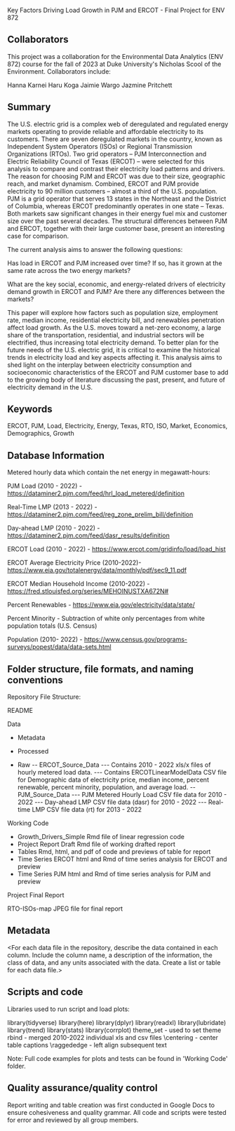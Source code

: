 Key Factors Driving Load Growth in PJM and ERCOT - Final Project for ENV 872

## Collaborators 

This project was a collaboration for the Environmental Data Analytics (ENV 872) course for the fall of 2023 at Duke University's Nicholas Scool of the Environment. Collaborators include: 

Hanna Karnei
Haru Koga
Jaimie Wargo
Jazmine Pritchett

## Summary 

The U.S. electric grid is a complex web of deregulated and regulated energy markets operating to provide reliable and affordable electricity to its customers. There are seven deregulated markets in the country, known as Independent System Operators (ISOs) or Regional Transmission Organizations (RTOs). Two grid operators – PJM Interconnection and Electric Reliability Council of Texas (ERCOT) – were selected for this analysis to compare and contrast their electricity load patterns and drivers. The reason for choosing PJM and ERCOT was due to their size, geographic reach, and market dynamism. Combined, ERCOT and PJM provide electricity to 90 million customers – almost a third of the U.S. population. PJM is a grid operator that serves 13 states in the Northeast and the District of Columbia, whereas ERCOT predominantly operates in one state – Texas. Both markets saw significant changes in their energy fuel mix and customer size over the past several decades. The structural differences between PJM and ERCOT, together with their large customer base, present an interesting case for comparison. 

The current analysis aims to answer the following questions: 

Has load in ERCOT and PJM increased over time? If so, has it grown at the same rate across the two energy markets?

What are the key social, economic, and energy-related drivers of electricity demand growth in ERCOT and PJM? Are there any differences between the markets? 

This paper will explore how factors such as population size, employment rate, median income, residential electricity bill, and renewables penetration affect load growth. As the U.S. moves toward a net-zero economy, a large share of the transportation, residential, and industrial sectors will be electrified, thus increasing total electricity demand. To better plan for the future needs of the U.S. electric grid, it is critical to examine the historical trends in electricity load and key aspects affecting it. This analysis aims to shed light on the interplay between electricity consumption and socioeconomic characteristics of the ERCOT and PJM customer base to add to the growing body of literature discussing the past, present, and future of electricity demand in the U.S. 

## Keywords

ERCOT, PJM, Load, Electricity, Energy, Texas, RTO, ISO, Market, Economics, Demographics, Growth 

## Database Information 

Metered hourly data which contain the net energy in megawatt-hours:

PJM Load (2010 - 2022) - https://dataminer2.pjm.com/feed/hrl_load_metered/definition

Real-Time LMP (2013 - 2022) - https://dataminer2.pjm.com/feed/reg_zone_prelim_bill/definition

Day-ahead LMP (2010 - 2022) - https://dataminer2.pjm.com/feed/dasr_results/definition

ERCOT Load (2010 - 2022) - https://www.ercot.com/gridinfo/load/load_hist

ERCOT Average Electricity Price (2010-2022)- https://www.eia.gov/totalenergy/data/monthly/pdf/sec9_11.pdf

ERCOT Median Household Income (2010-2022) - https://fred.stlouisfed.org/series/MEHOINUSTXA672N#

Percent Renewables - https://www.eia.gov/electricity/data/state/

Percent Minority - Subtraction of white only percentages from white population totals (U.S. Census)

Population (2010- 2022) - https://www.census.gov/programs-surveys/popest/data/data-sets.html 


## Folder structure, file formats, and naming conventions 

Repository File Structure:

README 

Data
- Metadata

- Processed
- Raw
-- ERCOT_Source_Data
--- Contains 2010 - 2022 xls/x files of hourly metered load data.
--- Contains ERCOTLinearModelData CSV file for Demographic data of electricity price, median income, percent renewable, percent minority, population, and average load.
-- PJM_Source_Data
--- PJM Metered Hourly Load CSV file data for 2010 - 2022
--- Day-ahead LMP CSV file data (dasr) for 2010 - 2022
--- Real- time LMP CSV file data (rt) for 2013 - 2022

Working Code
- Growth_Drivers_Simple Rmd file of linear regression code 
- Project Report Draft Rmd file of working drafted report
- Tables Rmd, html, and pdf of code and previews of table for report
- Time Series ERCOT html and Rmd of time series analysis for ERCOT and preview 
- Time Series PJM html and Rmd of time series analysis for PJM and preview 

Project Final Report

RTO-ISOs-map JPEG file for final report 


## Metadata

<For each data file in the repository, describe the data contained in each column. Include the column name, a description of the information, the class of data, and any units associated with the data. Create a list or table for each data file.> 

## Scripts and code

Libraries used to run script and load plots: 

library(tidyverse)
library(here)
library(dplyr)
library(readxl)
library(lubridate)
library(trend)
library(stats)
library(corrplot)
theme_set - used to set theme 
rbind - merged 2010-2022 individual xls and csv files 
\centering - center table captions
\raggededge - left align subsequent text 

Note: Full code examples for plots and tests can be found in 'Working Code' folder.

## Quality assurance/quality control

Report writing and table creation was first conducted in Google Docs to ensure cohesiveness and quality grammar. All code and scripts were tested for error and reviewed by all group members. 


